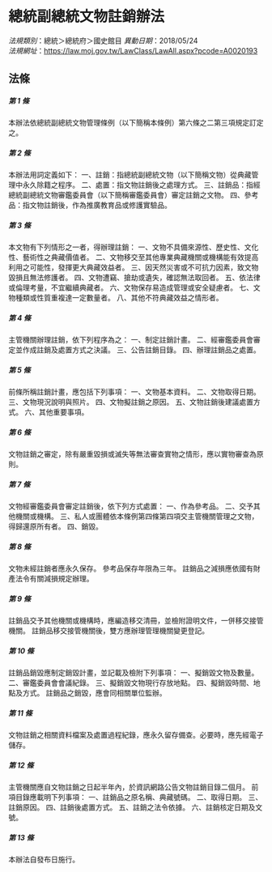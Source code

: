 # 總統副總統文物註銷辦法

*法規類別*：總統＞總統府＞國史館目
*異動日期*：2018/05/24  
*法規網址*：https://law.moj.gov.tw/LawClass/LawAll.aspx?pcode=A0020193



## 法條
##### 第 1 條
本辦法依總統副總統文物管理條例（以下簡稱本條例）第六條之二第三項規定訂定之。

##### 第 2 條
本辦法用詞定義如下：
一、註銷：指總統副總統文物（以下簡稱文物）從典藏管理中永久除籍之程序。
二、處置：指文物註銷後之處理方式。
三、註銷品：指經總統副總統文物審鑑委員會（以下簡稱審鑑委員會）審定註銷之文物。
四、參考品：指文物註銷後，作為推廣教育品或修護實驗品。

##### 第 3 條
本文物有下列情形之一者，得辦理註銷：
一、文物不具備來源性、歷史性、文化性、藝術性之典藏價值者。
二、文物移交至其他專業典藏機關或機構能有效提高利用之可能性，發揮更大典藏效益者。
三、因天然災害或不可抗力因素，致文物毀損且無法修護者。
四、文物遭竊、搶劫或遺失，確認無法取回者。
五、依法律或倫理考量，不宜繼續典藏者。
六、文物保存易造成管理或安全疑慮者。
七、文物種類或性質重複達一定數量者。
八、其他不符典藏效益之情形者。

##### 第 4 條
主管機關辦理註銷，依下列程序為之：
一、制定註銷計畫。
二、經審鑑委員會審定並作成註銷及處置方式之決議。
三、公告註銷目錄。
四、辦理註銷品之處置。

##### 第 5 條
前條所稱註銷計畫，應包括下列事項：
一、文物基本資料。
二、文物取得日期。
三、文物現況說明與照片。
四、文物擬註銷之原因。
五、文物註銷後建議處置方式。
六、其他重要事項。

##### 第 6 條
文物註銷之審定，除有嚴重毀損或滅失等無法審查實物之情形，應以實物審查為原則。

##### 第 7 條
文物經審鑑委員會審定註銷後，依下列方式處置：
一、作為參考品。
二、交予其他機關或機構。
三、私人或團體依本條例第四條第四項交主管機關管理之文物，得歸還原所有者。
四、銷毀。

##### 第 8 條
文物未經註銷者應永久保存。
參考品保存年限為三年。
註銷品之減損應依國有財產法令有關減損規定辦理。

##### 第 9 條
註銷品交予其他機關或機構時，應編造移交清冊，並檢附證明文件，一併移交接管機關。
註銷品移交接管機關後，雙方應辦理管理機關變更登記。

##### 第 10 條
註銷品銷毀應制定銷毀計畫，並記載及檢附下列事項：
一、擬銷毀文物及數量。
二、審鑑委員會會議紀錄。
三、擬銷毀文物現行存放地點。
四、擬銷毀時間、地點及方式。
註銷品之銷毀，應會同相關單位監辦。

##### 第 11 條
文物註銷之相關資料檔案及處置過程紀錄，應永久留存備查。必要時，應先經電子儲存。

##### 第 12 條
主管機關應自文物註銷之日起半年內，於資訊網路公告文物註銷目錄二個月。
前項目錄應載明下列事項：
一、註銷品之原名稱、典藏號碼。
二、取得日期。
三、註銷原因。
四、註銷後處置方式。
五、註銷之法令依據。
六、註銷核定日期及文號。

##### 第 13 條
本辦法自發布日施行。


